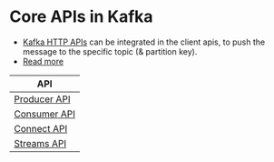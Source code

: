 # Core APIs in Kafka
- [Kafka HTTP APIs](https://kafka.apache.org/documentation.html#api) can be integrated in the client apis, to push the message to the specific topic (& partition key).
- [Read more](https://github.com/confluentinc/kafka-rest)

| API                                                                                       |
|-------------------------------------------------------------------------------------------|
| [Producer API](ProducerAPI.md)                                                            |
| [Consumer API](ConsumerAPI.md)                                                            |
| [Connect API](ConnectAPI.md)                                                                        |
| [Streams API](../../../6_BigDataServices/DataProcessing/StreamProcessing/KafkaStreams/Readme.md) |